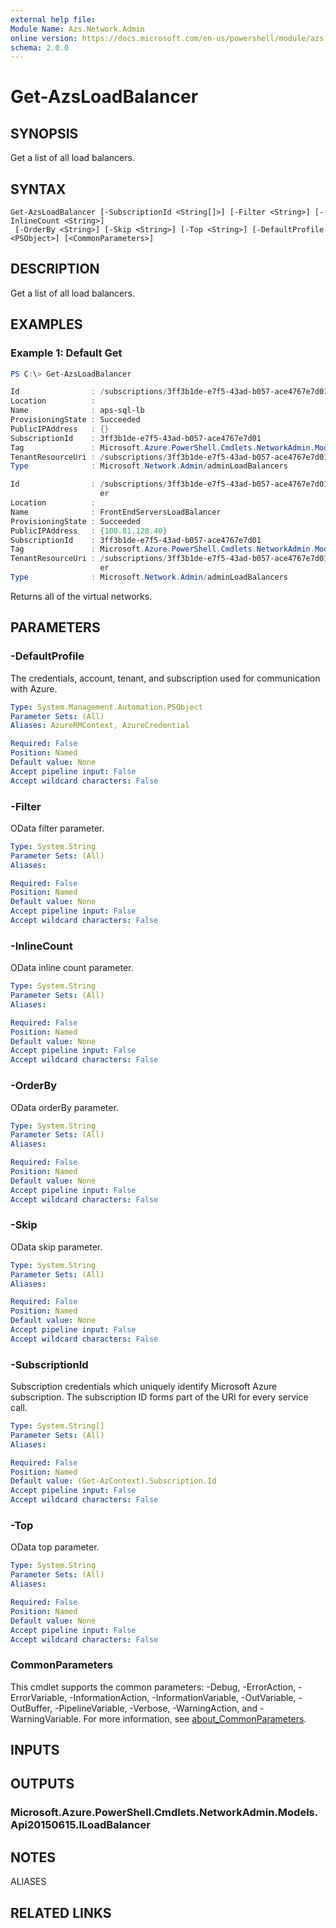 ```yaml
---
external help file:
Module Name: Azs.Network.Admin
online version: https://docs.microsoft.com/en-us/powershell/module/azs.network.admin/get-azsloadbalancer
schema: 2.0.0
---
```


# Get-AzsLoadBalancer

## SYNOPSIS
Get a list of all load balancers.

## SYNTAX

```
Get-AzsLoadBalancer [-SubscriptionId <String[]>] [-Filter <String>] [-InlineCount <String>]
 [-OrderBy <String>] [-Skip <String>] [-Top <String>] [-DefaultProfile <PSObject>] [<CommonParameters>]
```

## DESCRIPTION
Get a list of all load balancers.

## EXAMPLES

### Example 1: Default Get
```powershell
PS C:\> Get-AzsLoadBalancer

Id                : /subscriptions/3ff3b1de-e7f5-43ad-b057-ace4767e7d01/resourceGroups/AppServiceLH01/providers/Microsoft.Network/loadBalancers/aps-sql-lb
Location          : 
Name              : aps-sql-lb
ProvisioningState : Succeeded
PublicIPAddress   : {}
SubscriptionId    : 3ff3b1de-e7f5-43ad-b057-ace4767e7d01
Tag               : Microsoft.Azure.PowerShell.Cmdlets.NetworkAdmin.Models.Api20150615.ResourceTags
TenantResourceUri : /subscriptions/3ff3b1de-e7f5-43ad-b057-ace4767e7d01/resourceGroups/AppServiceLH01/providers/Microsoft.Network/loadBalancers/aps-sql-lb
Type              : Microsoft.Network.Admin/adminLoadBalancers

Id                : /subscriptions/3ff3b1de-e7f5-43ad-b057-ace4767e7d01/resourceGroups/AppServiceLH01/providers/Microsoft.Network/loadBalancers/FrontEndServersLoadBalanc
                    er
Location          : 
Name              : FrontEndServersLoadBalancer
ProvisioningState : Succeeded
PublicIPAddress   : {100.81.128.40}
SubscriptionId    : 3ff3b1de-e7f5-43ad-b057-ace4767e7d01
Tag               : Microsoft.Azure.PowerShell.Cmdlets.NetworkAdmin.Models.Api20150615.ResourceTags
TenantResourceUri : /subscriptions/3ff3b1de-e7f5-43ad-b057-ace4767e7d01/resourceGroups/AppServiceLH01/providers/Microsoft.Network/loadBalancers/FrontEndServersLoadBalanc
                    er
Type              : Microsoft.Network.Admin/adminLoadBalancers
```

Returns all of the virtual networks.

## PARAMETERS

### -DefaultProfile
The credentials, account, tenant, and subscription used for communication with Azure.

```yaml
Type: System.Management.Automation.PSObject
Parameter Sets: (All)
Aliases: AzureRMContext, AzureCredential

Required: False
Position: Named
Default value: None
Accept pipeline input: False
Accept wildcard characters: False
```

### -Filter
OData filter parameter.

```yaml
Type: System.String
Parameter Sets: (All)
Aliases:

Required: False
Position: Named
Default value: None
Accept pipeline input: False
Accept wildcard characters: False
```

### -InlineCount
OData inline count parameter.

```yaml
Type: System.String
Parameter Sets: (All)
Aliases:

Required: False
Position: Named
Default value: None
Accept pipeline input: False
Accept wildcard characters: False
```

### -OrderBy
OData orderBy parameter.

```yaml
Type: System.String
Parameter Sets: (All)
Aliases:

Required: False
Position: Named
Default value: None
Accept pipeline input: False
Accept wildcard characters: False
```

### -Skip
OData skip parameter.

```yaml
Type: System.String
Parameter Sets: (All)
Aliases:

Required: False
Position: Named
Default value: None
Accept pipeline input: False
Accept wildcard characters: False
```

### -SubscriptionId
Subscription credentials which uniquely identify Microsoft Azure subscription.
The subscription ID forms part of the URI for every service call.

```yaml
Type: System.String[]
Parameter Sets: (All)
Aliases:

Required: False
Position: Named
Default value: (Get-AzContext).Subscription.Id
Accept pipeline input: False
Accept wildcard characters: False
```

### -Top
OData top parameter.

```yaml
Type: System.String
Parameter Sets: (All)
Aliases:

Required: False
Position: Named
Default value: None
Accept pipeline input: False
Accept wildcard characters: False
```

### CommonParameters
This cmdlet supports the common parameters: -Debug, -ErrorAction, -ErrorVariable, -InformationAction, -InformationVariable, -OutVariable, -OutBuffer, -PipelineVariable, -Verbose, -WarningAction, and -WarningVariable. For more information, see [about_CommonParameters](http://go.microsoft.com/fwlink/?LinkID=113216).

## INPUTS

## OUTPUTS

### Microsoft.Azure.PowerShell.Cmdlets.NetworkAdmin.Models.Api20150615.ILoadBalancer

## NOTES

ALIASES

## RELATED LINKS

